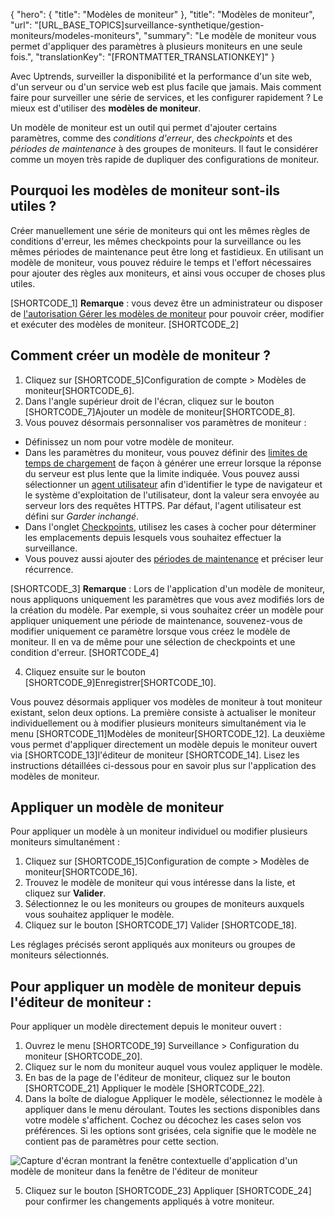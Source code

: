 {
  "hero": {
    "title": "Modèles de moniteur"
  },
  "title": "Modèles de moniteur",
  "url": "[URL_BASE_TOPICS]surveillance-synthetique/gestion-moniteurs/modeles-moniteurs",
  "summary": "Le modèle de moniteur vous permet d'appliquer des paramètres à plusieurs moniteurs en une seule fois.",
  "translationKey": "[FRONTMATTER_TRANSLATIONKEY]"
}

Avec Uptrends, surveiller la disponibilité et la performance d'un site web, d'un serveur ou d'un service web est plus facile que jamais. Mais comment faire pour surveiller une série de services, et les configurer rapidement ? Le mieux est d'utiliser des **modèles de moniteur**.

Un modèle de moniteur est un outil qui permet d'ajouter certains paramètres, comme des *conditions d'erreur*, des *checkpoints* et des *périodes de maintenance* à des groupes de moniteurs. Il faut le considérer comme un moyen très rapide de dupliquer des configurations de moniteur.

## Pourquoi les modèles de moniteur sont-ils utiles ?

Créer manuellement une série de moniteurs qui ont les mêmes règles de conditions d'erreur, les mêmes checkpoints pour la surveillance ou les mêmes périodes de maintenance peut être long et fastidieux. En utilisant un modèle de moniteur, vous pouvez réduire le temps et l'effort nécessaires pour ajouter des règles aux moniteurs, et ainsi vous occuper de choses plus utiles.

[SHORTCODE_1] **Remarque** : vous devez être un administrateur ou disposer de [l'autorisation Gérer les modèles de moniteur]([LINK_URL_1]) pour pouvoir créer, modifier et exécuter des modèles de moniteur. [SHORTCODE_2]

## Comment créer un modèle de moniteur ?

1. Cliquez sur [SHORTCODE_5]Configuration de compte > Modèles de moniteur[SHORTCODE_6].
2. Dans l'angle supérieur droit de l'écran, cliquez sur le bouton [SHORTCODE_7]Ajouter un modèle de moniteur[SHORTCODE_8].
3. Vous pouvez désormais personnaliser vos paramètres de moniteur :
- Définissez un nom pour votre modèle de moniteur.
- Dans les paramètres du moniteur, vous pouvez définir des [limites de temps de chargement]([LINK_URL_2]) de façon à générer une erreur lorsque la réponse du serveur est plus lente que la limite indiquée.
   Vous pouvez aussi sélectionner un [agent utilisateur]([LINK_URL_3]) afin d'identifier le type de navigateur et le système d'exploitation de l'utilisateur, dont la valeur sera envoyée au serveur lors des requêtes HTTPS. Par défaut, l'agent utilisateur est défini sur *Garder inchangé*.
- Dans l'onglet [Checkpoints]([LINK_URL_4]), utilisez les cases à cocher pour déterminer les emplacements depuis lesquels vous souhaitez effectuer la surveillance.
- Vous pouvez aussi ajouter des [périodes de maintenance]([LINK_URL_5]) et préciser leur récurrence.

[SHORTCODE_3] **Remarque** : Lors de l'application d'un modèle de moniteur, nous appliquons uniquement les paramètres que vous avez modifiés lors de la création du modèle. Par exemple, si vous souhaitez créer un modèle pour appliquer uniquement une période de maintenance, souvenez-vous de modifier uniquement ce paramètre lorsque vous créez le modèle de moniteur. Il en va de même pour une sélection de checkpoints et une condition d'erreur. [SHORTCODE_4]

4. Cliquez ensuite sur le bouton [SHORTCODE_9]Enregistrer[SHORTCODE_10].

Vous pouvez désormais appliquer vos modèles de moniteur à tout moniteur existant, selon deux options. La première consiste à actualiser le moniteur individuellement ou à modifier plusieurs moniteurs simultanément via le menu [SHORTCODE_11]Modèles de moniteur[SHORTCODE_12]. La deuxième vous permet d'appliquer directement un modèle depuis le moniteur ouvert via [SHORTCODE_13]l'éditeur de moniteur [SHORTCODE_14]. Lisez les instructions détaillées ci-dessous pour en savoir plus sur l'application des modèles de moniteur.

## Appliquer un modèle de moniteur
Pour appliquer un modèle à un moniteur individuel ou modifier plusieurs moniteurs simultanément :

1. Cliquez sur [SHORTCODE_15]Configuration de compte > Modèles de moniteur[SHORTCODE_16].
2. Trouvez le modèle de moniteur qui vous intéresse dans la liste, et cliquez sur **Valider**.
3. Sélectionnez le ou les moniteurs ou groupes de moniteurs auxquels vous souhaitez appliquer le modèle.
4. Cliquez sur le bouton [SHORTCODE_17] Valider [SHORTCODE_18].

Les réglages précisés seront appliqués aux moniteurs ou groupes de moniteurs sélectionnés.

## Pour appliquer un modèle de moniteur depuis l'éditeur de moniteur :
Pour appliquer un modèle directement depuis le moniteur ouvert :

1. Ouvrez le menu [SHORTCODE_19] Surveillance > Configuration du moniteur [SHORTCODE_20].
2. Cliquez sur le nom du moniteur auquel vous voulez appliquer le modèle.
3. En bas de la page de l'éditeur de moniteur, cliquez sur le bouton [SHORTCODE_21] Appliquer le modèle [SHORTCODE_22].
4. Dans la boîte de dialogue Appliquer le modèle, sélectionnez le modèle à appliquer dans le menu déroulant. Toutes les sections disponibles dans votre modèle s'affichent. Cochez ou décochez les cases selon vos préférences. Si les options sont grisées, cela signifie que le modèle ne contient pas de paramètres pour cette section.

![Capture d'écran montrant la fenêtre contextuelle d'application d'un modèle de moniteur dans la fenêtre de l'éditeur de moniteur]([LINK_URL_6])

5. Cliquez sur le bouton [SHORTCODE_23] Appliquer [SHORTCODE_24] pour confirmer les changements appliqués à votre moniteur.
